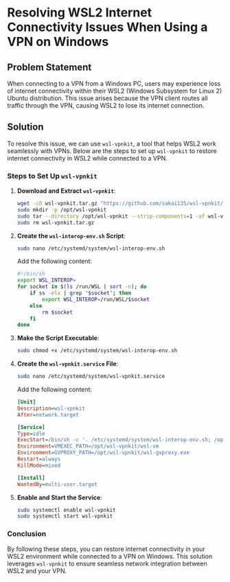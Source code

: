 # Resolving WSL2 Internet Connectivity Issues When Using a VPN on Windows

## Problem Statement

When connecting to a VPN from a Windows PC, users may experience loss of internet connectivity within their WSL2 (Windows Subsystem for Linux 2) Ubuntu distribution. This issue arises because the VPN client routes all traffic through the VPN, causing WSL2 to lose its internet connection.

## Solution

To resolve this issue, we can use `wsl-vpnkit`, a tool that helps WSL2 work seamlessly with VPNs. Below are the steps to set up `wsl-vpnkit` to restore internet connectivity in WSL2 while connected to a VPN.

### Steps to Set Up `wsl-vpnkit`

1. **Download and Extract `wsl-vpnkit`**:
   ```bash
   wget -cO wsl-vpnkit.tar.gz "https://github.com/sakai135/wsl-vpnkit/releases/download/v0.4.1/wsl-vpnkit.tar.gz"
   sudo mkdir -p /opt/wsl-vpnkit
   sudo tar --directory /opt/wsl-vpnkit --strip-components=1 -xf wsl-vpnkit.tar.gz
   sudo rm wsl-vpnkit.tar.gz
   ```

2. **Create the `wsl-interop-env.sh` Script**:
   ```bash
   sudo nano /etc/systemd/system/wsl-interop-env.sh
   ```
   Add the following content:
   ```bash
   #!/bin/sh
   export WSL_INTEROP=
   for socket in $(ls /run/WSL | sort -n); do
       if ss -elx | grep "$socket"; then
           export WSL_INTEROP=/run/WSL/$socket
       else
           rm $socket
       fi
   done
   ```

3. **Make the Script Executable**:
   ```bash
   sudo chmod +x /etc/systemd/system/wsl-interop-env.sh
   ```

4. **Create the `wsl-vpnkit.service` File**:
   ```bash
   sudo nano /etc/systemd/system/wsl-vpnkit.service
   ```
   Add the following content:
   ```ini
   [Unit]
   Description=wsl-vpnkit
   After=network.target

   [Service]
   Type=idle
   ExecStart=/bin/sh -c '. /etc/systemd/system/wsl-interop-env.sh; /opt/wsl-vpnkit/wsl-vpnkit'
   Environment=VMEXEC_PATH=/opt/wsl-vpnkit/wsl-vm
   Environment=GVPROXY_PATH=/opt/wsl-vpnkit/wsl-gvproxy.exe
   Restart=always
   KillMode=mixed

   [Install]
   WantedBy=multi-user.target
   ```

5. **Enable and Start the Service**:
   ```bash
   sudo systemctl enable wsl-vpnkit
   sudo systemctl start wsl-vpnkit
   ```

### Conclusion

By following these steps, you can restore internet connectivity in your WSL2 environment while connected to a VPN on Windows. This solution leverages `wsl-vpnkit` to ensure seamless network integration between WSL2 and your VPN.
